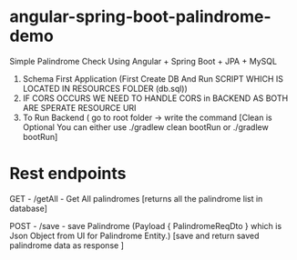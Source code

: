 # angular-spring-boot-palindrome-demo

Simple Palindrome Check Using Angular + Spring Boot + JPA + MySQL

1. Schema First Application (First Create DB And Run SCRIPT WHICH IS LOCATED IN RESOURCES FOLDER (db.sql))
2. IF CORS OCCURS WE NEED TO HANDLE CORS in BACKEND AS BOTH ARE SPERATE RESOURCE URI
3. To Run Backend ( go to root folder -> write the command [Clean is Optional You can either use ./gradlew clean bootRun or ./gradlew bootRun]




# Rest endpoints

GET - /getAll - Get All palindromes [returns all the palindrome list in database]

POST - /save - save Palindrome (Payload { PalindromeReqDto }  which is Json Object from UI for Palindrome Entity.) 
[save and return saved palindrome data as response ]




